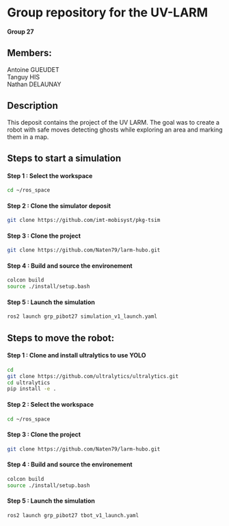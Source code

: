 # Group repository for the UV-LARM 
**Group 27**
## Members:
Antoine GUEUDET  
Tanguy HIS  
Nathan DELAUNAY  
## Description
This deposit contains the project of the UV LARM. The goal was to create a robot with safe moves detecting ghosts while exploring an area and marking them in a map. 
## Steps to start a simulation  
#### Step 1 : Select the workspace
```bash
cd ~/ros_space
```
#### Step 2 : Clone the simulator deposit
```bash
git clone https://github.com/imt-mobisyst/pkg-tsim
```
#### Step 3 : Clone the project
```bash
git clone https://github.com/Naten79/larm-hubo.git
```
#### Step 4 : Build and source the environement 
```bash
colcon build
source ./install/setup.bash
```
#### Step 5 : Launch the simulation
```bash
ros2 launch grp_pibot27 simulation_v1_launch.yaml
```

## Steps to move the robot:
#### Step 1 : Clone and install ultralytics to use YOLO
```bash
cd
git clone https://github.com/ultralytics/ultralytics.git
cd ultralytics
pip install -e .
```
#### Step 2 : Select the workspace
```bash
cd ~/ros_space
```
#### Step 3 : Clone the project
```bash
git clone https://github.com/Naten79/larm-hubo.git
```
#### Step 4 : Build and source the environement
```bash
colcon build
source ./install/setup.bash
```
#### Step 5 : Launch the simulation
```bash
ros2 launch grp_pibot27 tbot_v1_launch.yaml
```